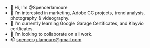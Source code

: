 - 👋 Hi, I’m @Spencerlamoure
- 👀 I’m interested in marketing, Adobe CC projects, trend analysis, photography & videography.
- 🌱 I’m currently learning Google Garage Certificates, and Klayvio certficates. 
- 💞️ I’m looking to collaborate on all work.   
- 📫 spencer.g.lamoure@gmail.com
<!---
Spencerlamoure/Spencerlamoure is a ✨ special ✨ repository because its `README.md` (this file) appears on your GitHub profile.
You can click the Preview link to take a look at your changes.
--->
